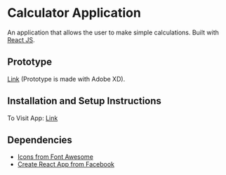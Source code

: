 # Calculator Application

An application that allows the user to make simple calculations. Built with [React JS](https://reactjs.org).

## Prototype 
  [Link](https://xd.adobe.com/view/1217e463-0266-42d2-5fe8-9ac48116b1a2-6426/?fullscreen) (Prototype is made with Adobe XD).

## Installation and Setup Instructions

To Visit App:
  [Link](https://davidscicluna.github.io/react-calculator/#/)

## Dependencies
  * [Icons from Font Awesome](https://fontawesome.com)
  * [Create React App from Facebook](https://create-react-app.dev)
